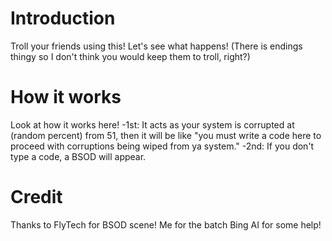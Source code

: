 # Introduction
  Troll your friends using this! Let's see what happens! (There is endings thingy so I don't think you would keep them to troll, right?)
# How it works
  Look at how it works here!
  -1st: It acts as your system is corrupted at (random percent) from 51, then it will be like "you must write a code here to proceed with corruptions being wiped from ya system."
  -2nd: If you don't type a code, a BSOD will appear.
# Credit
  Thanks to FlyTech for BSOD scene!
  Me for the batch
  Bing AI for some help!
